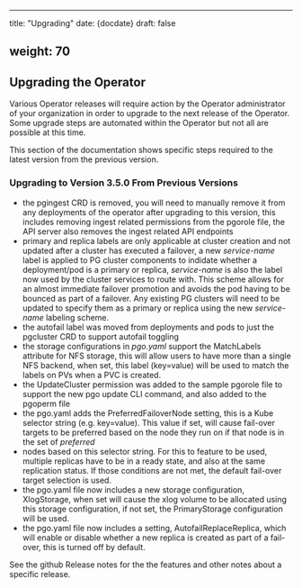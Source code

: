 
---
title: "Upgrading"
date: {docdate}
draft: false

weight: 70
---


## Upgrading the Operator
Various Operator releases will require action by the Operator administrator of your organization in order to upgrade to the next release of the Operator.  Some upgrade steps are automated within the Operator but not all are possible at this time.

This section of the documentation shows specific steps required to the
latest version from the previous version.

### Upgrading to Version 3.5.0 From Previous Versions
 * the pgingest CRD is removed, you will need to manually remove it from any deployments of the operator after upgrading to this version, this includes removing ingest related permissions from the pgorole file, the API server also
removes the ingest related API endpoints
 * primary and replica labels are only applicable at cluster creation and not updated after a cluster has executed a failover, a new *service-name* label is applied to PG cluster components to indidate whether a deployment/pod is a primary or replica, *service-name* is also the label now used by the cluster services to route with.  This scheme allows for an almost immediate failover promotion and avoids the pod having to be bounced as part of a failover.  Any existing PG clusters will need to be updated to specify them as a primary or replica using the new *service-name* labeling scheme.  
 * the autofail label was moved from deployments and pods to just the pgcluster CRD to support autofail toggling
 * the storage configurations in *pgo.yaml* support the MatchLabels attribute for NFS storage, this will allow users to have more than a single NFS backend, when set, this label (key=value) will be used to match the labels on PVs when a PVC is created.
 * the UpdateCluster permission was added to the sample pgorole file to support the new pgo update CLI command, and also added to the pgoperm file
 * the pgo.yaml adds the PreferredFailoverNode setting, this is a Kube selector string (e.g. key=value).  This value if set, will cause fail-over targets to be preferred based on the node they run on if that node is in the set of *preferred* 
 * nodes based on this selector string.  For this to feature to be used, multiple replicas have to be in a ready state, and also at the same replication status.  If those conditions are not met, the default fail-over target selection is used.
 * the pgo.yaml file now includes a new storage configuration, XlogStorage, when set will cause the xlog volume to be allocated using this storage configuration, if not set, the PrimaryStorage configuration will be used.
 * the pgo.yaml file now includes a setting, AutofailReplaceReplica,  which will enable or disable whether a new replica is created as part of a fail-over, this is turned off by default.

See the github Release notes for the the features and other notes about a specific release.


